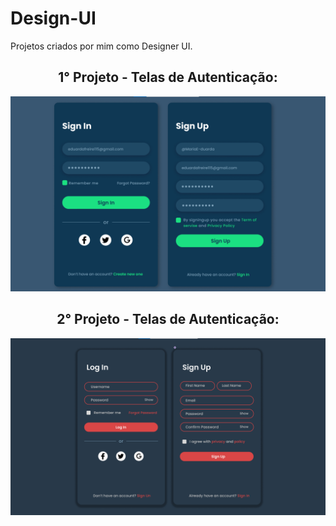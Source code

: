 # Design-UI
 Projetos criados por mim como Designer UI.

<div align="center">
 
 ## 1° Projeto - Telas de Autenticação:
<img width=600px src="https://github.com/MariaE-duarda/Imagens/blob/main/dupla%20tela.png?raw=true">
 </div>

<div align="center">
 
 ## 2° Projeto - Telas de Autenticação:
<img width=600px src="https://github.com/MariaE-duarda/Imagens/blob/main/layout.png?raw=true">
 </div>
